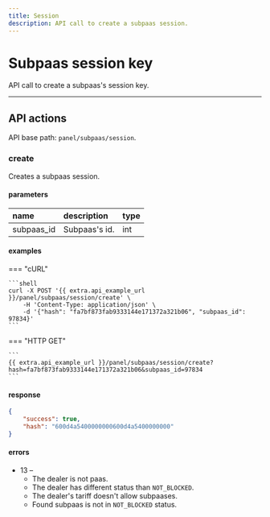 ```yaml
---
title: Session
description: API call to create a subpaas session.
---
```


# Subpaas session key

API call to create a subpaas's session key.

***

## API actions

API base path: `panel/subpaas/session`.

### create

Creates a subpaas session.

#### parameters

| name | description | type|
| :------ | :------ | :----- |
| subpaas_id | Subpaas's id. | int |

#### examples

=== "cURL"

    ```shell
    curl -X POST '{{ extra.api_example_url }}/panel/subpaas/session/create' \
        -H 'Content-Type: application/json' \
        -d '{"hash": "fa7bf873fab9333144e171372a321b06", "subpaas_id": 97834}'
    ```
       
=== "HTTP GET"

    ```
    {{ extra.api_example_url }}/panel/subpaas/session/create?hash=fa7bf873fab9333144e171372a321b06&subpaas_id=97834
    ```


#### response

```json
{
    "success": true,
    "hash": "600d4a5400000000600d4a5400000000"
}
```

#### errors

* 13 –
    * The dealer is not paas.
    * The dealer has different status than `NOT_BLOCKED`.
    * The dealer's tariff doesn't allow subpaases.
    * Found subpaas is not in `NOT_BLOCKED` status.

